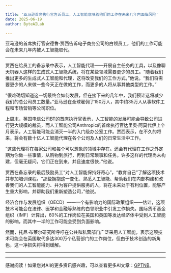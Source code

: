 ```yaml
---

title: '亚马逊首席执行官告诉员工，人工智能意味着他们的工作在未来几年内面临风险'
date: 2025-06-19
author: ByteAILab

---
```


亚马逊的首席执行官安德鲁·贾西告诉电子商务公司的白领员工，他们的工作可能会在未来几年内被人工智能取代。

---
贾西在给员工的备忘录中表示，人工智能代理——开展自主任务的工具，以及像聊天机器人这样的生成式人工智能系统，将在某些领域需要更少的员工。“随着我们推出更多的生成式人工智能和代理，这将改变我们的工作方式，”他说。“我们将需要更少的人来做一些今天正在做的工作，而更多的人将从事其他类型的工作。”

“很难确切知道这一切最终会如何发展，但在接下来的几年中，我们预计这将减少我们的总公司员工数量。”亚马逊在全球雇佣了150万人，其中约35万人从事软件工程和市场营销等公司职位。

上周末，英国电信公司BT的首席执行官表示，人工智能的发展可能会导致公司进行更大规模的裁员，而人工智能公司Anthropic的首席执行官达里奥·阿莫代伊上个月表示，人工智能可能会消灭一半的入门级办公室工作。贾西表示，在不久的将来，将会有数十亿人工智能代理在各个公司及人们的日常生活中工作。

“这些代理将在每家公司和每个可以想象的领域中存在。还会有代理在工作之外定期为你做一些事情，从购物到旅行，再到日常琐事和任务。许多这样的代理尚未构建，但毫无疑问，它们正在到来，并且速度很快，”他说。

贾西在备忘录的最后鼓励员工“对人工智能保持好奇心”，“教育自己”了解这项技术并参加培训课程。“那些拥抱这一变化、熟悉人工智能、帮助我们在内部构建和改善我们的人工智能能力、并为客户提供服务的人，将在未来处于有利位置，能够产生重大影响，并帮助我们重新塑造公司，”他说。

经济合作与发展组织（OECD）——一个有影响力的国际政策组织——估计，这项技术可能会在法律、医学和金融等熟练的白领职业中引发工作损失。国际货币基金组织（IMF）计算出，60%的工作岗位在美国和英国等发达经济体中受到人工智能的影响，而其中一半的工作可能会受到负面影响。

然而，托尼·布莱尔研究所呼吁在公共和私营部门广泛采用人工智能，表示这项技术可能会在英国取代多达300万个私营部门的工作岗位，但由于技术创造的新角色，这一净损失将得到缓解。

---
---
感谢阅读！如果您对AI的更多资讯感兴趣，可以查看更多AI文章：[GPTNB](https://gptnb.com)。